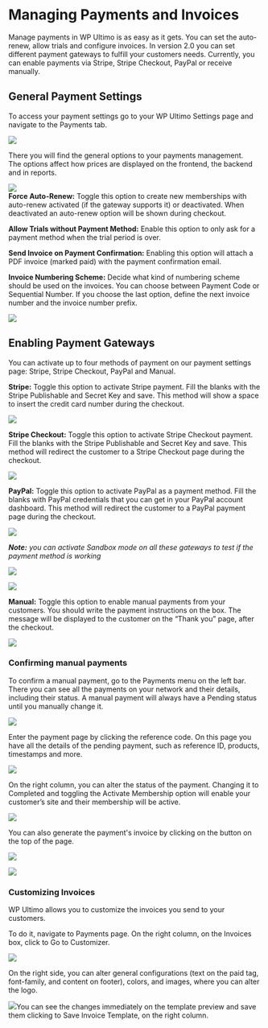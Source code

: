 # Managing Payments and Invoices

Manage payments in WP Ultimo is as easy as it gets. You can set the auto-renew, allow trials and configure invoices. In version 2.0 you can set different payment gateways to fulfill your customers needs. Currently, you can enable payments via Stripe, Stripe Checkout, PayPal or receive manually.

## General Payment Settings

To access your payment settings go to your WP Ultimo Settings page and navigate to the Payments tab.

![](assets/images/2eebe7d9.png)

There you will find the general options to your payments management.  
The options affect how prices are displayed on the frontend, the backend and in reports.

![](assets/images/1818b742.png)  
**Force Auto-Renew:** Toggle this option to create new memberships with auto-renew activated (if the gateway supports it) or deactivated. When deactivated an auto-renew option will be shown during checkout.

**Allow Trials without Payment Method:** Enable this option to only ask for a payment method when the trial period is over.

**Send Invoice on Payment Confirmation:** Enabling this option will attach a PDF invoice (marked paid) with the payment confirmation email.

**Invoice Numbering Scheme:** Decide what kind of numbering scheme should be used on the invoices. You can choose between Payment Code or Sequential Number. If you choose the last option, define the next invoice number and the invoice number prefix.

![](assets/images/5d4c5cf1.png)

## Enabling Payment Gateways

You can activate up to four methods of payment on our payment settings page: Stripe, Stripe Checkout, PayPal and Manual.

**Stripe:** Toggle this option to activate Stripe payment. Fill the blanks with the Stripe Publishable and Secret Key and save. This method will show a space to insert the credit card number during the checkout.

![](assets/images/c6dc4c9e.png)

**Stripe Checkout:** Toggle this option to activate Stripe Checkout payment. Fill the blanks with the Stripe Publishable and Secret Key and save. This method will redirect the customer to a Stripe Checkout page during the checkout.

![](assets/images/85c7d774.png)

**PayPal:** Toggle this option to activate PayPal as a payment method. Fill the blanks with PayPal credentials that you can get in your PayPal account dashboard. This method will redirect the customer to a PayPal payment page during the checkout.

![](assets/images/79e9b7f0.png)

_**Note:** you can activate Sandbox mode on all these gateways to test if the payment method is working_

![](assets/images/492fb801.png)

![](assets/images/0898183b.png)

**Manual:** Toggle this option to enable manual payments from your customers. You should write the payment instructions on the box. The message will be displayed to the customer on the “Thank you” page, after the checkout.

![](assets/images/8d7ebef9.png)

### Confirming manual payments

To confirm a manual payment, go to the Payments menu on the left bar. There you can see all the payments on your network and their details, including their status. A manual payment will always have a Pending status until you manually change it.

![](assets/images/92332796.png)

Enter the payment page by clicking the reference code. On this page you have all the details of the pending payment, such as reference ID, products, timestamps and more.

![](assets/images/1e0e4bb0.png)

On the right column, you can alter the status of the payment. Changing it to Completed and toggling the Activate Membership option will enable your customer’s site and their membership will be active.

![](assets/images/42e754bd.png)

You can also generate the payment's invoice by clicking on the button on the top of the page.

![](assets/images/64251fcd.png)

![](assets/images/06a3cf34.png)

### 

### Customizing Invoices

WP Ultimo allows you to customize the invoices you send to your customers.

To do it, navigate to Payments page. On the right column, on the Invoices box, click to Go to Customizer.

![](assets/images/d7ac39e9.png)

On the right side, you can alter general configurations (text on the paid tag, font-family, and content on footer), colors, and images, where you can alter the logo.

![](assets/images/0727bf32.png)You can see the changes immediately on the template preview and save them clicking to Save Invoice Template, on the right column.
